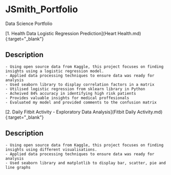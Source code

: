 # JSmith_Portfolio
Data Science Portfolio

[1. Health Data Logistic Regression Prediction](Heart Health.md){:target="_blank"}
## Description
    - Using open source data from Kaggle, this project focuses on finding insights using a logistic regression model.
    - Applied data processing techniques to ensure data was ready for analysis
    - Used seaborn library to display correlation factors in a matrix
    - Utilised logistic regression from sklearn library in Python
    - Acheived 84% accuracy in identifying high risk patients
    - Provides valuable insights for medical proffesionals
    - Evaluated my model and provided comments to the confusion matrix


[2. Daily Fitbit Activity - Exploratory Data Analysis](Fitbit Daily Activity.md){:target="_blank"}
## Description
    - Using open source data from Kaggle, this project focuses on finding insights using different visualisations.
    - Applied data processing techniques to ensure data was ready for analysis
    - Used seaborn library and matplotlib to display bar, scatter, pie and line graphs
